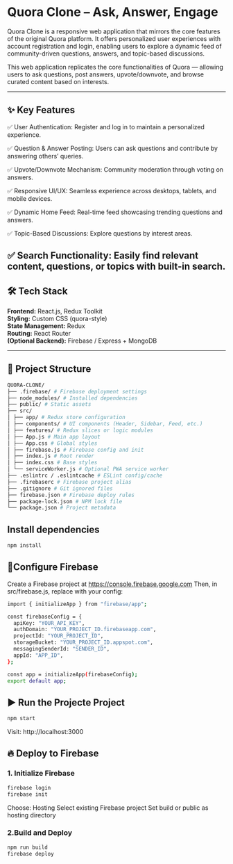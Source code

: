 # Quora Clone – Ask, Answer, Engage  
Quora Clone is a responsive web application that mirrors the core features of the original Quora platform. It offers personalized user experiences with account registration and login, enabling users to explore a dynamic feed of community-driven questions, answers, and topic-based discussions.

This web application replicates the core functionalities of Quora — allowing users to ask questions, post answers, upvote/downvote, and browse curated content based on interests.

---

## ✨ Key Features
✅ User Authentication: Register and log in to maintain a personalized experience.

✅ Question & Answer Posting: Users can ask questions and contribute by answering others’ queries.

✅ Upvote/Downvote Mechanism: Community moderation through voting on answers.

✅ Responsive UI/UX: Seamless experience across desktops, tablets, and mobile devices.

✅ Dynamic Home Feed: Real-time feed showcasing trending questions and answers.

✅ Topic-Based Discussions: Explore questions by interest areas.

✅ Search Functionality: Easily find relevant content, questions, or topics with built-in search.
---

## 🛠 Tech Stack  
**Frontend:** React.js, Redux Toolkit  
**Styling:** Custom CSS (quora-style)  
**State Management:** Redux  
**Routing:** React Router  
**(Optional Backend):** Firebase / Express + MongoDB

---

## 📂 Project Structure  

```bash
QUORA-CLONE/
├── .firebase/ # Firebase deployment settings
├── node_modules/ # Installed dependencies
├── public/ # Static assets
├── src/
│ ├── app/ # Redux store configuration
│ ├── components/ # UI components (Header, Sidebar, Feed, etc.)
│ ├── features/ # Redux slices or logic modules
│ ├── App.js # Main app layout
│ ├── App.css # Global styles
│ ├── firebase.js # Firebase config and init
│ ├── index.js # Root render
│ ├── index.css # Base styles
│ └── serviceWorker.js # Optional PWA service worker
├── .eslintrc / .eslintcache # ESLint config/cache
├── .firebaserc # Firebase project alias
├── .gitignore # Git ignored files
├── firebase.json # Firebase deploy rules
├── package-lock.json # NPM lock file
└── package.json # Project metadata
```
 ## Install dependencies
```bash
npm install
```
## 💾Configure Firebase

Create a Firebase project at https://console.firebase.google.com
Then, in src/firebase.js, replace with your config:
```bash
import { initializeApp } from "firebase/app";

const firebaseConfig = {
  apiKey: "YOUR_API_KEY",
  authDomain: "YOUR_PROJECT_ID.firebaseapp.com",
  projectId: "YOUR_PROJECT_ID",
  storageBucket: "YOUR_PROJECT_ID.appspot.com",
  messagingSenderId: "SENDER_ID",
  appId: "APP_ID",
};

const app = initializeApp(firebaseConfig);
export default app;
```
## ▶️ Run the Projecte Project
```bash
npm start
```
Visit: http://localhost:3000

## 🔥 Deploy to Firebase

### 1. Initialize Firebase
```bash
firebase login
firebase init
```
Choose: Hosting
Select existing Firebase project
Set build or public as hosting directory

### 2.Build and Deploy
```bash
npm run build
firebase deploy
```
